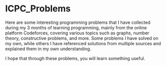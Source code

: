 # ICPC_Problems
Here are some interesting programming problems that I have collected during my 3 months of learning programming, mainly from the online platform Codeforces, 
covering various topics such as graphs, number theory, constructive problems, and more. Some problems I have solved on my own, while others I have referenced
solutions from multiple sources and explained them in my own understanding. 

I hope that through these problems, you will learn something useful.
